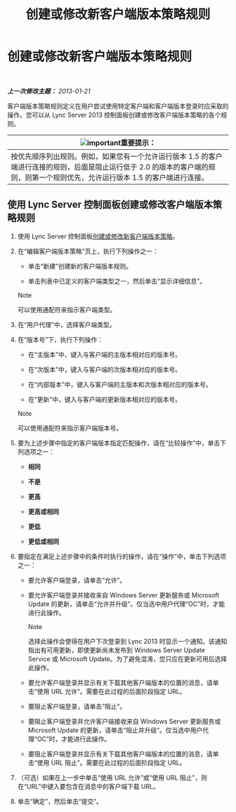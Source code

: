 ﻿---
title: 创建或修改新客户端版本策略规则
TOCTitle: 创建或修改新客户端版本策略规则
ms:assetid: 6f879d99-8401-41e0-a562-195c890d63ea
ms:mtpsurl: https://technet.microsoft.com/zh-cn/library/JJ898478(v=OCS.15)
ms:contentKeyID: 52061050
ms.date: 05/19/2016
mtps_version: v=OCS.15
ms.translationtype: HT
---

# 创建或修改新客户端版本策略规则

 

_**上一次修改主题：** 2013-01-21_

客户端版本策略规则定义在用户尝试使用特定客户端和客户端版本登录时应采取的操作。您可以从 Lync Server 2013 控制面板创建或修改客户端版本策略的各个规则。

<table>
<thead>
<tr class="header">
<th><img src="images/Gg398794.important(OCS.15).gif" title="important" alt="important" />重要提示：</th>
</tr>
</thead>
<tbody>
<tr class="odd">
<td>按优先顺序列出规则。例如，如果您有一个允许运行版本 1.5 的客户端进行连接的规则，后面是阻止运行低于 2.0 的版本的客户端的规则，则第一个规则优先，允许运行版本 1.5 的客户端进行连接。</td>
</tr>
</tbody>
</table>


## 使用 Lync Server 控制面板创建或修改客户端版本策略规则

1.  使用 Lync Server 控制面板[创建或修改新客户端版本策略](lync-server-2013-create-or-modify-a-new-client-version-policy.md)。

2.  在“编辑客户端版本策略”页上，执行下列操作之一：
    
      - 单击“新建”创建新的客户端版本规则。
    
      - 单击列表中已定义的客户端类型之一，然后单击“显示详细信息”。
    
    > [!NOTE]  
    > 可以使用通配符来指示客户端类型。
    


3.  在“用户代理”中，选择客户端类型。

4.  在“版本号”下，执行下列操作：
    
      - 在“主版本”中，键入与客户端的主版本相对应的版本号。
    
      - 在“次版本”中，键入与客户端的次版本相对应的版本号。
    
      - 在“内部版本”中，键入与客户端的主版本和次版本相对应的版本号。
    
      - 在“更新”中，键入与客户端的更新版本相对应的版本号。
    
    > [!NOTE]  
    > 可以使用通配符来指示客户端版本号。
    


5.  要为上述步骤中指定的客户端版本指定匹配操作，请在“比较操作”中，单击下列选项之一：
    
      - **相同**
    
      - **不是**
    
      - **更高**
    
      - **更高或相同**
    
      - **更低**
    
      - **更低或相同**

6.  要指定在满足上述步骤中的条件时执行的操作，请在“操作”中，单击下列选项之一：
    
      - 要允许客户端登录，请单击“允许”。
    
      - 要允许客户端登录并接收来自 Windows Server 更新服务或 Microsoft Update 的更新，请单击“允许并升级”。仅当选中用户代理“OC”时，才能进行此操作。
        
        > [!NOTE]  
		> 选择此操作会使得在用户下次登录到 Lync 2013 时显示一个通知。该通知指出有可用更新，即使更新尚未发布到 Windows Server Update Service 或 Microsoft Update。为了避免混淆，您只应在更新可用后选择此操作。
        
    
      - 要允许客户端登录并显示有关下载其他客户端版本的位置的消息，请单击“使用 URL 允许”。需要在此过程的后面阶段指定 URL。
    
      - 要阻止客户端登录，请单击“阻止”。
    
      - 要阻止客户端登录并允许客户端接收来自 Windows Server 更新服务或 Microsoft Update 的更新，请单击“阻止并升级”。仅当选中用户代理“OC”时，才能进行此操作。
    
      - 要阻止客户端登录并显示有关下载其他客户端版本的位置的消息，请单击“使用 URL 阻止”。需要在此过程的后面阶段指定 URL。

7.  （可选）如果在上一步中单击“使用 URL 允许”或“使用 URL 阻止”，则在“URL”中键入要包含在消息中的客户端下载 URL。

8.  单击“确定”，然后单击“提交”。


